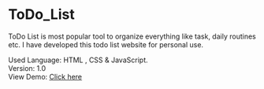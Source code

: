 # ToDo_List
ToDo List is most popular tool to organize everything like task, daily routines etc. I have developed this todo list website for personal use.

Used Language: HTML , CSS & JavaScript.
<br />
Version: 1.0
<br />
View Demo: <a href =https://abhinandanraj.github.io/ToDo_List/ target="_blank">Click here</a>
